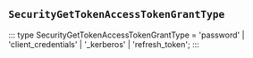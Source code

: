 ## `SecurityGetTokenAccessTokenGrantType`
:::
type SecurityGetTokenAccessTokenGrantType = 'password' | 'client_credentials' | '_kerberos' | 'refresh_token';
:::
